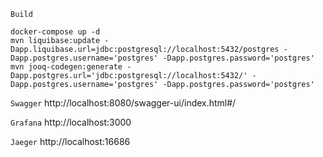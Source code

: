 ``
Build
``
````
docker-compose up -d
mvn liquibase:update -Dapp.liquibase.url=jdbc:postgresql://localhost:5432/postgres -Dapp.postgres.username='postgres' -Dapp.postgres.password='postgres'
mvn jooq-codegen:generate -Dapp.postgres.url='jdbc:postgresql://localhost:5432/' -Dapp.postgres.username='postgres' -Dapp.postgres.password='postgres'

````
``
Swagger
``
http://localhost:8080/swagger-ui/index.html#/

``
Grafana
``
http://localhost:3000

``
Jaeger
``
http://localhost:16686